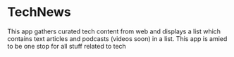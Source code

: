 # TechNews
This app gathers curated tech content from web and displays a list which contains text articles and podcasts (videos soon) in a list. This app is amied to be one stop for all stuff related to tech
